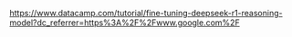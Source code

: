 https://www.datacamp.com/tutorial/fine-tuning-deepseek-r1-reasoning-model?dc_referrer=https%3A%2F%2Fwww.google.com%2F
